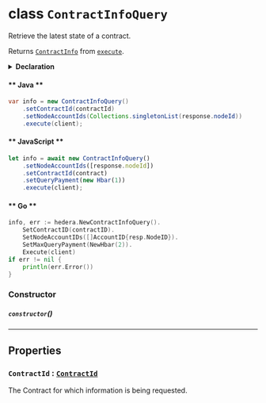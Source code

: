 # class `ContractInfoQuery`

Retrieve the latest state of a contract.

Returns [`ContractInfo`](./ContractInfo.md) from [`execute`](../Query.md).

<details>
<summary><b>Declaration</b></summary>

```typescript
class ContractInfoQuery extends Query<ContractInfo> {
    constructor();

    getContractId(): ContractId;
    setContractId(ContractId: ContractId): this;
}
```

</details>

<!-- tabs:start -->

#### ** Java **

```java
var info = new ContractInfoQuery()
    .setContractId(contractId)
    .setNodeAccountIds(Collections.singletonList(response.nodeId))
    .execute(client);
```

#### ** JavaScript **

```javascript
let info = await new ContractInfoQuery()
    .setNodeAccountIds([response.nodeId])
    .setContractId(contract)
    .setQueryPayment(new Hbar(1))
    .execute(client);
```

#### ** Go **

```go
info, err := hedera.NewContractInfoQuery().
    SetContractID(contractID).
    SetNodeAccountIDs([]AccountID{resp.NodeID}).
    SetMaxQueryPayment(NewHbar(2)).
    Execute(client)
if err != nil {
    println(err.Error())
}
```

<!-- tabs:end -->

### Constructor

##### `constructor`()

---

## Properties

### `ContractId` : [`ContractId`](reference/contract/ContractId.md)

The Contract for which information is being requested.
